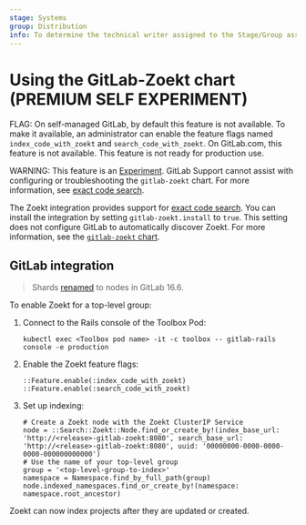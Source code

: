 ```yaml
---
stage: Systems
group: Distribution
info: To determine the technical writer assigned to the Stage/Group associated with this page, see https://handbook.gitlab.com/handbook/product/ux/technical-writing/#assignments
---
```


# Using the GitLab-Zoekt chart **(PREMIUM SELF EXPERIMENT)**

FLAG:
On self-managed GitLab, by default this feature is not available.
To make it available, an administrator can enable the feature flags named `index_code_with_zoekt` and `search_code_with_zoekt`.
On GitLab.com, this feature is not available. This feature is not ready for production use.

WARNING:
This feature is an [Experiment](https://docs.gitlab.com/ee/policy/experiment-beta-support.html#experiment).
GitLab Support cannot assist with configuring or troubleshooting the
`gitlab-zoekt` chart. For more information, see
[exact code search](https://docs.gitlab.com/ee/user/search/exact_code_search.html).

The Zoekt integration provides support for
[exact code search](https://docs.gitlab.com/ee/user/search/exact_code_search.html).
You can install the integration by setting `gitlab-zoekt.install` to `true`.
This setting does not configure GitLab to automatically discover Zoekt.
For more information, see the [`gitlab-zoekt` chart](https://gitlab.com/gitlab-org/cloud-native/charts/gitlab-zoekt).

## GitLab integration

> Shards [renamed](https://gitlab.com/gitlab-org/gitlab/-/merge_requests/134717) to nodes in GitLab 16.6.

To enable Zoekt for a top-level group:

1. Connect to the Rails console of the Toolbox Pod:

   ```shell
   kubectl exec <Toolbox pod name> -it -c toolbox -- gitlab-rails console -e production
   ```

1. Enable the Zoekt feature flags:

   ```shell
   ::Feature.enable(:index_code_with_zoekt)
   ::Feature.enable(:search_code_with_zoekt)
   ```

1. Set up indexing:

   ```shell
   # Create a Zoekt node with the Zoekt ClusterIP Service
   node = ::Search::Zoekt::Node.find_or_create_by!(index_base_url: 'http://<release>-gitlab-zoekt:8080', search_base_url: 'http://<release>-gitlab-zoekt:8080', uuid: '00000000-0000-0000-0000-000000000000')
   # Use the name of your top-level group
   group = '<top-level-group-to-index>'
   namespace = Namespace.find_by_full_path(group)
   node.indexed_namespaces.find_or_create_by!(namespace: namespace.root_ancestor)
   ```

Zoekt can now index projects after they are updated or created.
